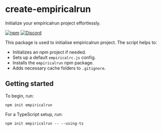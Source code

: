 # create-empiricalrun

Initialize your empiricalrun project effortlessly.

[![npm](https://img.shields.io/npm/v/create-empiricalrun)](https://npmjs.com/package/create-empiricalrun)
[![Discord](https://img.shields.io/badge/discord-empirical.run-blue?logo=discord&logoColor=white&color=5d68e8)](https://discord.gg/NeR6jj8dw9)

This package is used to initialise empiricalrun project. 
The script helps to:
- Initializes an npm project if needed.
- Sets up a default `empiricalrc.js` config.
- Installs the `empiricalrun` npm package.
- Adds necessary cache folders to `.gitignore`.

## Getting started

To begin, run:
```
npm init empiricalrun
```

For a TypeScript setup, run:
```
npm init empiricalrun -- --using-ts
```